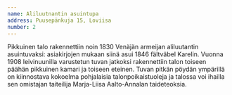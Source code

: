 ```yaml
---
name: Aliluutnantin asuintupa
address: Puusepänkuja 15, Loviisa
number: 2
---
```

Pikkuinen talo rakennettiin noin 1830 Venäjän armeijan aliluutantin  asuintuvaksi: asiakirjojen mukaan siinä asui 1846  fältväbel Karelin. Vuonna 1908 leivinuunilla varustetun tuvan jatkoksi rakennettiin talon toiseen päähän pikkuinen kamari ja toiseen eteinen. Tuvan pitkän pöydän ympärillä on kiinnostava kokoelma pohjalaisia talonpoikaistuoleja ja talossa voi ihailla sen omistajan taiteilija Marja-Liisa Aalto-Annalan taideteoksia. 